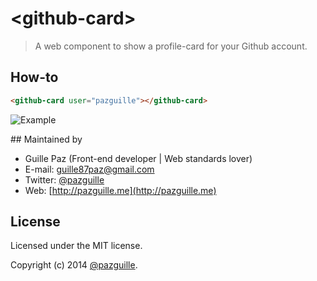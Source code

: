 # &lt;github-card&gt;

> A web component to show a profile-card for your Github account.

## How-to
```html
<github-card user="pazguille"></github-card>
```
![Example](src/assets/example.png)

## Maintained by
- Guille Paz (Front-end developer | Web standards lover)
- E-mail: [guille87paz@gmail.com](mailto:guille87paz@gmail.com)
- Twitter: [@pazguille](http://twitter.com/pazguille)
- Web: [http://pazguille.me](http://pazguille.me)

## License
Licensed under the MIT license.

Copyright (c) 2014 [@pazguille](http://twitter.com/pazguille).